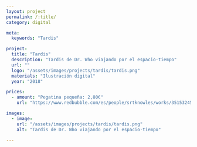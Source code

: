 ```yaml
---
layout: project
permalink: /:title/
category: digital

meta:
  keywords: "Tardis"

project:
  title: "Tardis"
  description: "Tardis de Dr. Who viajando por el espacio-tiempo"
  url: ""
  logo: "/assets/images/projects/tardis/tardis.png"
  materials: "Ilustración digital"
  year: "2018"

prices:
  - amount: "Pegatina pequeña: 2,80€"
    url: "https://www.redbubble.com/es/people/srtknowles/works/35153245-tardis?asc=u&ref=recent-owner"

images:
  - image:
    url: "/assets/images/projects/tardis/tardis.png"
    alt: "Tardis de Dr. Who viajando por el espacio-tiempo"

---
```

